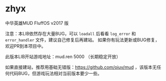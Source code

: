 # zhyx

中华英雄MUD FluffOS v2017 版

注意：本LIB依然存在大量BUG，可以 `loadall` 后看看 `log_error` 和 `error_handler` 文件，建议自己修复后再建站。
如果你有玩法更新或BUG修复，欢迎PR到本项目中。

此版本LIB开站游戏地址：mud.ren 5000 （长期稳定开放）

如果直接建站，推荐用基础无错版：https://github.com/oiuv/mud ，该版本无任何代码BUG，但游戏玩法相对当前版本要少一些。
